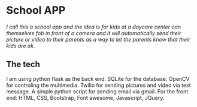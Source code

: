 # School APP
*I call this a school app and the idea is for kids at a daycare center can themselves fob in front of a camera and it 
will automatically send their picture or video to their parents as a way to let the parents know that their kids are ok.*
## The tech
I am using python flask as the back end. SQLite for the database. OpenCV for controling the multimedia. Twilio for sending
pictures and video via text message. A simple python script for sending email via gmail. For the front end: HTML, CSS, 
Bootstrap, Font awesome, Javascript, JQuery.

